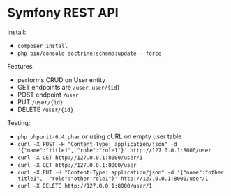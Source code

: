 Symfony REST API
================
Install:
* `composer install`
* `php bin/console doctrine:schema:update --force`

Features:
* performs CRUD on User entity
* GET endpoints are `/user`, `user/{id}`
* POST endpoint `/user`
* PUT `/user/{id}`
* DELETE `/user/{id}`

Testing:
* `php phpunit-6.4.phar`
or using cURL on empty user table
* `curl -X POST -H "Content-Type: application/json" -d '{"name":"title1", "role":"role1"}' http://127.0.0.1:8000/user`
* `curl -X GET http://127.0.0.1:8000/user/1`
* `curl -X GET http://127.0.0.1:8000/user`
* `curl -X PUT -H "Content-Type: application/json" -d '{"name":"other title1",  "role":"other role1"}' http://127.0.0.1:8000/user/1`
* `curl -X DELETE http://127.0.0.1:8000/user/1`